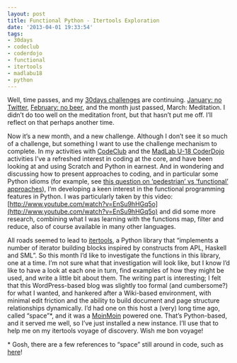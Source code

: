 ```yaml
---
layout: post
title: Functional Python - Itertools Exploration
date: '2013-04-01 19:33:54'
tags:
- 30days
- codeclub
- coderdojo
- functional
- itertools
- madlabu18
- python
---
```



Well, time passes, and my [30days challenges](www.pipetree.com/qmacro/blog/tag/30days/) are continuing. [January: no Twitter](/2013/01/02/30-days-challenges/), [February: no beer](/2013/02/02/30-day-challenge-no-beer/), and the month just passed, March: Meditation. I didn’t do too well on the meditation front, but that hasn’t put me off. I’ll reflect on that perhaps another time.

Now it’s a new month, and a new challenge. Although I don’t see it so much of a challenge, but something I want to use the challenge mechanism to complete. In my activities with [CodeClub](http://www.codeclub.org.uk) and the [MadLab U-18 CoderDojo](http://madlab.org.uk/content/tag/coderdojo/) activities I’ve a refreshed interest in coding at the core, and have been looking at and using Scratch and Python in earnest. And in wondering and discussing how to present approaches to coding, and in particular some Python idioms (for example, see [this question on ‘pedestrian’ vs ‘functional’ approaches](https://plus.google.com/110526626182299357893/posts/GcjBjjY1kNK)), I’m developing a keen interest in the functional programming features in Python. I was particularly taken by this video: [http://www.youtube.com/watch?v=EnSu9hHGq5o](http://www.youtube.com/watch?v=EnSu9hHGq5o) and did some more research, combining what I was learning with the functions map, filter and reduce, also of course available in many other languages.

All roads seemed to lead to [itertools](http://docs.python.org/2/library/itertools.html), a Python library that “implements a number of iterator building blocks inspired by constructs from APL, Haskell and SML”. So this month I’d like to investigate the functions in this library, one at a time. I’m not sure what that investigation will look like, but I know I’d like to have a look at each one in turn, find examples of how they might be used, and write a little bit about them. The writing part is interesting; I felt that this WordPress-based blog was slightly too formal (and cumbersome?) for what I wanted, and hankered after a Wiki-based environment, with minimal edit friction and the ability to build document and page structure relationships dynamically. I’d had one on this host a (very) long time ago, called “space”\*, and it was a [MoinMoin](http://moinmo.in/) powered one. That’s Python-based, and it served me well, so I’ve just installed a new instance. I’ll use that to help me on my itertools voyage of discovery. Wish me bon voyage!

\* Gosh, there are a few references to “space” still around in code, such as [here](https://github.com/bentglasstube/blosxom-plugins/blob/master/wikiwordish-v2i0b4)!


